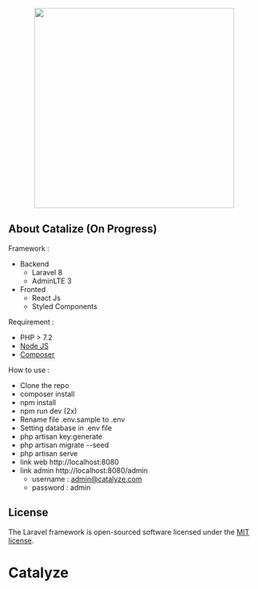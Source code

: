<p align="center">
<a href="https://laravel.com" target="_blank"><img src="https://raw.githubusercontent.com/laravel/art/master/logo-lockup/5%20SVG/2%20CMYK/1%20Full%20Color/laravel-logolockup-cmyk-red.svg" width="400"></a>
</p>

## About Catalize (On Progress)
Framework :
- Backend
    - Laravel 8
    - AdminLTE 3
- Fronted
    - React Js
    - Styled Components

Requirement :
- PHP > 7.2
- [Node JS](https://nodejs.org/)
- [Composer](https://getcomposer.org/)

How to use :

- Clone the repo
- composer install
- npm install
- npm run dev (2x)
- Rename file .env.sample to .env
- Setting database in .env file
- php artisan key:generate
- php artisan migrate --seed
- php artisan serve
- link web http://localhost:8080
- link admin http://localhost:8080/admin 
    - username : admin@catalyze.com
    - password : admin

## License

The Laravel framework is open-sourced software licensed under the [MIT license](https://opensource.org/licenses/MIT).
# Catalyze
